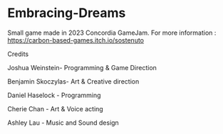 # Embracing-Dreams


Small game made in 2023 Concordia GameJam. 
For more information : https://carbon-based-games.itch.io/sostenuto


Credits

Joshua Weinstein- Programming & Game Direction

Benjamin Skoczylas- Art & Creative direction

Daniel Haselock - Programming

Cherie Chan - Art  & Voice acting

Ashley  Lau - Music and Sound design
